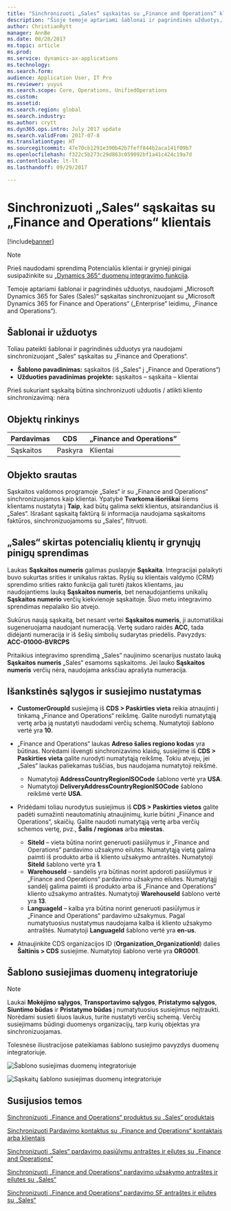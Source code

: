 ```yaml
---
title: "Sinchronizuoti „Sales“ sąskaitas su „Finance and Operations“ klientais"
description: "Šioje temoje aptariami šablonai ir pagrindinės užduotys, naudojami „Microsoft Dynamics 365 for Sales“ sąskaitas sinchronizuojant su „Microsoft Dynamics 365 for Finance and Operations“ („Enterprise“ leidimo)."
author: ChristianRytt
manager: AnnBe
ms.date: 08/28/2017
ms.topic: article
ms.prod: 
ms.service: dynamics-ax-applications
ms.technology: 
ms.search.form: 
audience: Application User, IT Pro
ms.reviewer: yuyus
ms.search.scope: Core, Operations, UnifiedOperations
ms.custom: 
ms.assetid: 
ms.search.region: global
ms.search.industry: 
ms.author: crytt
ms.dyn365.ops.intro: July 2017 update
ms.search.validFrom: 2017-07-8
ms.translationtype: HT
ms.sourcegitcommit: 47e70cb1291e390b42b7feff844b2aca141f09b7
ms.openlocfilehash: f322c5b273c29d863c059092bf1a41c424c19a7d
ms.contentlocale: lt-lt
ms.lasthandoff: 09/29/2017

---
```


# <a name="synchronize-accounts-from-sales-to-customers-in-finance-and-operations"></a>Sinchronizuoti „Sales“ sąskaitas su „Finance and Operations“ klientais

[!include[banner](../includes/banner.md)]

> [!NOTE]
> Prieš naudodami sprendimą Potencialūs klientai ir grynieji pinigai susipažinkite su [„Dynamics 365“ duomenų integravimo funkcija](/common-data-service/entity-reference/dynamics-365-integration). 

Temoje aptariami šablonai ir pagrindinės užduotys, naudojami „Microsoft Dynamics 365 for Sales (Sales)“ sąskaitas sinchronizuojant su „Microsoft Dynamics 365 for Finance and Operations“ („Enterprise“ leidimu, „Finance and Operations“).

## <a name="template-and-task"></a>Šablonai ir užduotys

Toliau pateikti šablonai ir pagrindinės užduotys yra naudojami sinchronizuojant „Sales“ sąskaitas su „Finance and Operations“.

- **Šablono pavadinimas:** sąskaitos (iš „Sales“ į „Finance and Operations“)
- **Užduoties pavadinimas projekte:** sąskaitos – sąskaita – klientai

Prieš sukuriant sąskaitą būtina sinchronizuoti užduotis / atlikti kliento sinchronizavimą: nėra

## <a name="entity-set"></a>Objektų rinkinys

| Pardavimas    | CDS     | „Finance and Operations” |
|----------|---------|------------------------|
| Sąskaitos | Paskyra | Klientai              |

## <a name="entity-flow"></a>Objekto srautas

Sąskaitos valdomos programoje „Sales“ ir su „Finance and Operations“ sinchronizuojamos kaip klientai. Ypatybė **Tvarkoma išoriškai** šiems klientams nustatyta į **Taip**, kad būtų galima sekti klientus, atsirandančius iš „Sales“. Išrašant sąskaitą faktūrą ši informacija naudojama sąskaitoms faktūros, sinchronizuojamoms su „Sales“, filtruoti.

## <a name="prospect-to-cash-solution-for-sales"></a>„Sales“ skirtas potencialių klientų ir grynųjų pinigų sprendimas

Laukas **Sąskaitos numeris** galimas puslapyje **Sąskaita**. Integracijai palaikyti buvo sukurtas srities ir unikalus raktas. Ryšių su klientais valdymo (CRM) sprendimo srities rakto funkcija gali turėti įtakos klientams, jau naudojantiems lauką **Sąskaitos numeris**, bet nenaudojantiems unikalių **Sąskaitos numerio** verčių kiekvienoje sąskaitoje. Šiuo metu integravimo sprendimas nepalaiko šio atvejo.

Sukūrus naują sąskaitą, bet nesant vertei **Sąskaitos numeris**, ji automatiškai sugeneruojama naudojant numeraciją. Vertę sudaro raidės **ACC**, tada didėjanti numeracija ir iš šešių simbolių sudarytas priedėlis. Pavyzdys: **ACC-01000-BVRCPS**

Pritaikius integravimo sprendimą „Sales“ naujinimo scenarijus nustato lauką **Sąskaitos numeris** „Sales“ esamoms sąskaitoms. Jei lauko **Sąskaitos numeris** verčių nėra, naudojama anksčiau aprašyta numeracija.

## <a name="preconditions-and-mapping-setup"></a>Išankstinės sąlygos ir susiejimo nustatymas

- **CustomerGroupId** susiejimą iš **CDS &gt; Paskirties vieta** reikia atnaujinti į tinkamą „Finance and Operations“ reikšmę. Galite nurodyti numatytąją vertę arba ją nustatyti naudodami verčių schemą. Numatytoji šablono vertė yra **10**.
- „Finance and Operations“ laukas **Adreso šalies regiono kodas** yra būtinas. Norėdami išvengti sinchronizavimo klaidų, susiejime iš **CDS &gt; Paskirties vieta** galite nurodyti numatytąją reikšmę. Tokiu atveju, jei „Sales“ laukas paliekamas tuščias, bus naudojama numatytoji reikšmė.

    - Numatytoji **AddressCountryRegionISOCode** šablono vertė yra **USA**.
    - Numatytoji **DeliveryAddressCountryRegionISOCode** šablono reikšmė vertė **USA**.

- Pridėdami toliau nurodytus susiejimus iš **CDS &gt; Paskirties vietos** galite padėti sumažinti neautomatinių atnaujinimų, kurie būtini „Finance and Operations“, skaičių. Galite naudoti numatytąją vertę arba verčių schemos vertę, pvz., **Šalis / regionas** arba **miestas**.

    - **SiteId** – vieta būtina norint generuoti pasiūlymus ir „Finance and Operations“ pardavimo užsakymo eilutes. Numatytąją vietą galima paimti iš produkto arba iš kliento užsakymo antraštės. Numatytoji **SiteId** šablono vertė yra **1**.
    - **WarehouseId** – sandėlis yra būtinas norint apdoroti pasiūlymus ir „Finance and Operations“ pardavimo užsakymo eilutes. Numatytąjį sandėlį galima paimti iš produkto arba iš „Finance and Operations“ kliento užsakymo antraštės. Numatytoji **WarehouseId** šablono vertė yra **13**.
    - **LanguageId** – kalba yra būtina norint generuoti pasiūlymus ir „Finance and Operations“ pardavimo užsakymus. Pagal numatytuosius nustatymus naudojama kalba iš kliento užsakymo antraštės. Numatytoji **LanguageId** šablono vertė yra **en-us**.

- Atnaujinkite CDS organizacijos ID (**Organization_OrganizationId**) dalies **Šaltinis &gt; CDS** susiejime. Numatytoji šablono vertė yra **ORG001**.

## <a name="template-mapping-in-data-integrator"></a>Šablono susiejimas duomenų integratoriuje

> [!NOTE]
> Laukai **Mokėjimo sąlygos**, **Transportavimo sąlygos**, **Pristatymo sąlygos**, **Siuntimo būdas** ir **Pristatymo būdas** į numatytuosius susiejimus neįtraukti. Norėdami susieti šiuos laukus, turite nustatyti verčių schemą. Verčių susiejimams būdingi duomenys organizacijų, tarp kurių objektas yra sinchronizuojamas.

Tolesnėse iliustracijose pateikiamas šablono susiejimo pavyzdys duomenų integratoriuje.

![Šablono susiejimas duomenų integratoriuje](./media/accounts-template-mapping-data-integrator-1.png)

![Sąskaitų šablono susiejimas duomenų integratoriuje](./media/accounts-template-mapping-data-integrator-2.png)

## <a name="related-topics"></a>Susijusios temos

[Sinchronizuoti „Finance and Operations“ produktus su „Sales“ produktais](products-template-mapping.md)

[Sinchronizuoti Pardavimo kontaktus su „Finance and Operations“ kontaktais arba klientais](contacts-template-mapping.md)

[Sinchronizuoti „Sales“ pardavimo pasiūlymų antraštes ir eilutes su „Finance and Operations“](sales-quotation-template-mapping.md)

[Sinchronizuoti „Finance and Operations“ pardavimo užsakymo antraštes ir eilutes su „Sales“](sales-order-template-mapping.md)

[Sinchronizuoti „Finance and Operations“ pardavimo SF antraštes ir eilutes su „Sales“](sales-invoice-template-mapping.md)





